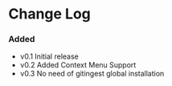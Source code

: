 # Change Log

### Added
- v0.1 Initial release
- v0.2 Added Context Menu Support
- v0.3 No need of gitingest global installation
